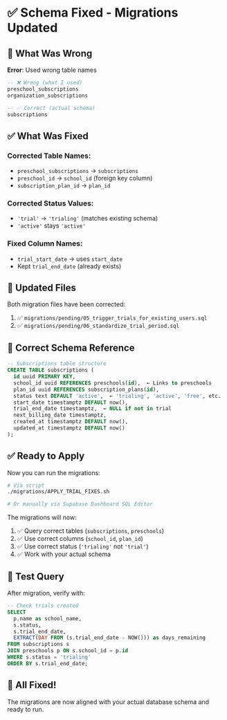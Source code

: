 # ✅ Schema Fixed - Migrations Updated

## 🔧 What Was Wrong

**Error**: Used wrong table names
```sql
-- ❌ Wrong (what I used)
preschool_subscriptions
organization_subscriptions

-- ✅ Correct (actual schema)
subscriptions
```

## ✅ What Was Fixed

### Corrected Table Names:
- `preschool_subscriptions` → `subscriptions`
- `preschool_id` → `school_id` (foreign key column)
- `subscription_plan_id` → `plan_id`

### Corrected Status Values:
- `'trial'` → `'trialing'` (matches existing schema)
- `'active'` stays `'active'`

### Fixed Column Names:
- `trial_start_date` → uses `start_date` 
- Kept `trial_end_date` (already exists)

## 📝 Updated Files

Both migration files have been corrected:

1. ✅ `migrations/pending/05_trigger_trials_for_existing_users.sql`
2. ✅ `migrations/pending/06_standardize_trial_period.sql`

## 🎯 Correct Schema Reference

```sql
-- Subscriptions table structure
CREATE TABLE subscriptions (
  id uuid PRIMARY KEY,
  school_id uuid REFERENCES preschools(id),  ← Links to preschools
  plan_id uuid REFERENCES subscription_plans(id),
  status text DEFAULT 'active',  ← 'trialing', 'active', 'free', etc.
  start_date timestamptz DEFAULT now(),
  trial_end_date timestamptz,  ← NULL if not in trial
  next_billing_date timestamptz,
  created_at timestamptz DEFAULT now(),
  updated_at timestamptz DEFAULT now()
);
```

## ✅ Ready to Apply

Now you can run the migrations:

```bash
# Via script
./migrations/APPLY_TRIAL_FIXES.sh

# Or manually via Supabase Dashboard SQL Editor
```

The migrations will now:
1. ✅ Query correct tables (`subscriptions`, `preschools`)
2. ✅ Use correct columns (`school_id`, `plan_id`)
3. ✅ Use correct status (`'trialing'` not `'trial'`)
4. ✅ Work with your actual schema

## 🧪 Test Query

After migration, verify with:

```sql
-- Check trials created
SELECT 
  p.name as school_name,
  s.status,
  s.trial_end_date,
  EXTRACT(DAY FROM (s.trial_end_date - NOW())) as days_remaining
FROM subscriptions s
JOIN preschools p ON s.school_id = p.id
WHERE s.status = 'trialing'
ORDER BY s.trial_end_date;
```

## 🎉 All Fixed!

The migrations are now aligned with your actual database schema and ready to run.
